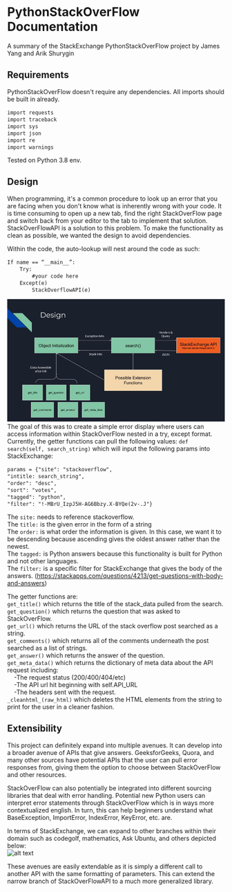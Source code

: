# PythonStackOverFlow Documentation
A summary of the StackExchange PythonStackOverFlow project by James Yang and Arik Shurygin

## Requirements <br>
PythonStackOverFlow doesn't require any dependencies. All imports should be built in already.
```
import requests
import traceback
import sys
import json
import re
import warnings
```
Tested on Python 3.8 env.

## Design <br>
When programming, it's a common procedure to look up an error that you are facing when you don't know what is inherently wrong with your code. It is time consuming to open up a new tab, find the right StackOverFlow page and switch back from your editor to the tab to implement that solution. StackOverFlowAPI is a solution to this problem. To make the functionality as clean as possible, we wanted the design to avoid dependencies.  <br>

Within the code, the auto-lookup will nest around the code as such:
```
If name == “__main__”:
	Try:
		#your code here
	Except(e)
		StackOverflowAPI(e)
```
![alt text](https://github.com/98yangjames/PythonStackOverFlow/blob/main/doc/design.jpg) <br>
The goal of this was to create a simple error display where users can access information within StackOverFlow nested in a try, except format. Currently, the getter functions can pull the following values:
``` def search(self, search_string) ``` which will input the following params into StackExchange: <br>
``` 
params = {"site": "stackoverflow", 
"intitle: search_string", 
"order": "desc", 
"sort": "votes", 
"tagged": "python", 
"filter": "!-MBrU_IzpJ5H-AG6Bbzy.X-BYQe(2v-.J"} 
```

The ```site:``` needs to reference stackoverflow. <br>
The ```title:``` is the given error in the form of a string <br>
The ```order:``` is what order the information is given. In this case, we want it to be descending because ascending gives the oldest answer rather than the newest. <br>
The ```tagged:``` is Python answers because this functionality is built for Python and not other languages. <br>
The ```filter:``` is a specific filter for StackExchange that gives the body of the answers. (https://stackapps.com/questions/4213/get-questions-with-body-and-answers) <br>

The getter functions are: <br> 
```get_title()``` which returns the title of the stack_data pulled from the search. <br>
```get_question()``` which returns the question that was asked to StackOverFlow. <br>
```get_url()``` which returns the URL of the stack overflow post searched as a string. <br>
```get_comments()``` which returns all of the comments underneath the post searched as a list of strings. <br>
```get_answer()``` which returns the answer of the question. <br>
```get_meta_data()``` which returns the dictionary of meta data about the API request including: <br>
&nbsp;&nbsp;&nbsp;&nbsp;-The request status (200/400/404/etc) <br>
&nbsp;&nbsp;&nbsp;&nbsp;-The API url hit beginning with self.API_URL <br>
&nbsp;&nbsp;&nbsp;&nbsp;-The headers sent with the request. <br>
```_cleanhtml_(raw_html)``` which deletes the HTML elements from the string to print for the user in a cleaner fashion. <br>
## Extensibility <br>

This project can definitely expand into multiple avenues. It can develop into a broader avenue of APIs that give answers. GeeksforGeeks, Quora, and many other sources have potential APIs that the user can pull error responses from, giving them the option to choose between StackOverFlow and other resources. <br>

StackOverFlow can also potentially be integrated into different sourcing libraries that deal with error handling. Potential new Python users can interpret error statements through StackOverFlow which is in ways more contextualized english. In turn, this can help beginners understand what BaseException, ImportError, IndexError, KeyError, etc. are. <br>

In terms of StackExchange, we can expand to other branches within their domain such as codegolf, mathematics, Ask Ubuntu, and others depicted below: <br>
![alt text](https://github.com/98yangjames/PythonStackOverFlow/blob/main/doc/StackExchange.PNG) <br>

These avenues are easily extendable as it is simply a different call to another API with the same formatting of parameters. This can extend the narrow branch of StackOverFlowAPI to a much more generalized library.



